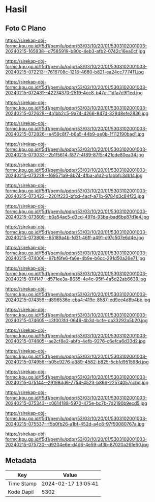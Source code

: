 # Hasil

## Foto C Plano

https://sirekap-obj-formc.kpu.go.id/f5d1/pemilu/pdpr/53/03/10/20/01/5303102001003-20240215-165938--d7585919-b80c-4eb3-afb2-0742c16ea0cf.jpg

https://sirekap-obj-formc.kpu.go.id/f5d1/pemilu/pdpr/53/03/10/20/01/5303102001003-20240215-072213--7616708c-1218-4680-b821-ea24cc777411.jpg

https://sirekap-obj-formc.kpu.go.id/f5d1/pemilu/pdpr/53/03/10/20/01/5303102001003-20240215-072431--42274370-2519-4cc8-b47c-f1dfa7c9f1ed.jpg

https://sirekap-obj-formc.kpu.go.id/f5d1/pemilu/pdpr/53/03/10/20/01/5303102001003-20240215-072628--4a1bb2c5-9a74-4266-847d-32948efe2836.jpg

https://sirekap-obj-formc.kpu.go.id/f5d1/pemilu/pdpr/53/03/10/20/01/5303102001003-20240215-072826--e459c8f7-b6a5-44b9-ae0b-1f112190bad1.jpg

https://sirekap-obj-formc.kpu.go.id/f5d1/pemilu/pdpr/53/03/10/20/01/5303102001003-20240215-073033--2b1f5614-f877-4f89-87f5-421cde80ea34.jpg

https://sirekap-obj-formc.kpu.go.id/f5d1/pemilu/pdpr/53/03/10/20/01/5303102001003-20240215-073228--f69571a9-8b74-4fba-a1d2-afabbfc3db14.jpg

https://sirekap-obj-formc.kpu.go.id/f5d1/pemilu/pdpr/53/03/10/20/01/5303102001003-20240215-073422--2201f223-bfcd-4acf-a71b-9784d3c84f23.jpg

https://sirekap-obj-formc.kpu.go.id/f5d1/pemilu/pdpr/53/03/10/20/01/5303102001003-20240215-073609--b0a54ac5-d3cd-497d-93be-bad6be87d1e4.jpg

https://sirekap-obj-formc.kpu.go.id/f5d1/pemilu/pdpr/53/03/10/20/01/5303102001003-20240215-073808--65189a4b-fd3f-46ff-a491-c97c507e6d4e.jpg

https://sirekap-obj-formc.kpu.go.id/f5d1/pemilu/pdpr/53/03/10/20/01/5303102001003-20240215-074006--97bf6fe6-fa6e-4b9e-b6cc-291d50a26e71.jpg

https://sirekap-obj-formc.kpu.go.id/f5d1/pemilu/pdpr/53/03/10/20/01/5303102001003-20240215-074147--d571ee3a-8635-4e4c-95ff-4a5d22ab6639.jpg

https://sirekap-obj-formc.kpu.go.id/f5d1/pemilu/pdpr/53/03/10/20/01/5303102001003-20240215-074359--d896536e-eba4-419e-8587-ed9ee4d8b4bb.jpg

https://sirekap-obj-formc.kpu.go.id/f5d1/pemilu/pdpr/53/03/10/20/01/5303102001003-20240215-074605--c3f003fd-0646-4b3d-bcfe-ca33292a5b20.jpg

https://sirekap-obj-formc.kpu.go.id/f5d1/pemilu/pdpr/53/03/10/20/01/5303102001003-20240215-074805--ae2cf8e2-abfb-4efb-9276-c6efca6d33d2.jpg

https://sirekap-obj-formc.kpu.go.id/f5d1/pemilu/pdpr/53/03/10/20/01/5303102001003-20240215-074956--b05e9276-a389-4582-b825-5cbfd951598d.jpg

https://sirekap-obj-formc.kpu.go.id/f5d1/pemilu/pdpr/53/03/10/20/01/5303102001003-20240215-075144--29198dd6-7754-4523-b866-22574057ccbd.jpg

https://sirekap-obj-formc.kpu.go.id/f5d1/pemilu/pdpr/53/03/10/20/01/5303102001003-20240215-075343--c0614188-5970-475e-bc7b-7d2190b9ecd5.jpg

https://sirekap-obj-formc.kpu.go.id/f5d1/pemilu/pdpr/53/03/10/20/01/5303102001003-20240215-075537--f5b0fb26-a1bf-452d-a4c8-97f50080767a.jpg

https://sirekap-obj-formc.kpu.go.id/f5d1/pemilu/pdpr/53/03/10/20/01/5303102001003-20240215-075720--d9204e6e-d4d6-4e59-af3b-87020a26fe60.jpg


## Metadata

| Key        | Value               |
| ---------- | ------------------- |
| Time Stamp | 2024-02-17 13:05:41 |
| Kode Dapil | 5302                |



